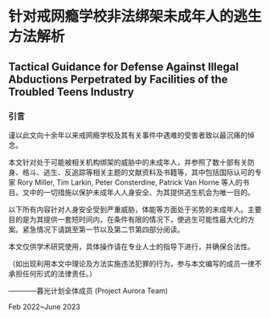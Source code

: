 # 针对戒网瘾学校非法绑架未成年人的逃生方法解析
## Tactical Guidance for Defense Against Illegal Abductions Perpetrated by Facilities of the Troubled Teens Industry

### 引言

谨以此文向十余年以来戒网瘾学校及其有关事件中遇难的受害者致以最沉痛的悼念。

本文针对处于可能被相关机构绑架的威胁中的未成年人，并参照了数十部有关防身、格斗、逃生、反追踪等相关主题的文献资料及书籍等，其中包括国际认可的专家 Rory Miller, Tim Larkin, Peter Consterdine, Patrick Van Horne 等人的书目。文中的一切措施以保护未成年人人身安全、为其提供逃生机会为唯一目的。

以下所有内容针对人身安全受到严重威胁，体能等方面处于劣势的未成年人。主要目的是为其提供一套短时间内，在条件有限的情况下，使逃生可能性最大化的方案。紧急情况下请跳至第一节以及第二节第四部分阅读。

本文仅供学术研究使用，具体操作请在专业人士的指导下进行，并确保合法性。

（如出现利用本文中理论及方法实施违法犯罪的行为，参与本文编写的成员一律不承担任何形式的法律责任。）

————暮光计划全体成员 (Project Aurora Team)

Feb 2022~June 2023
